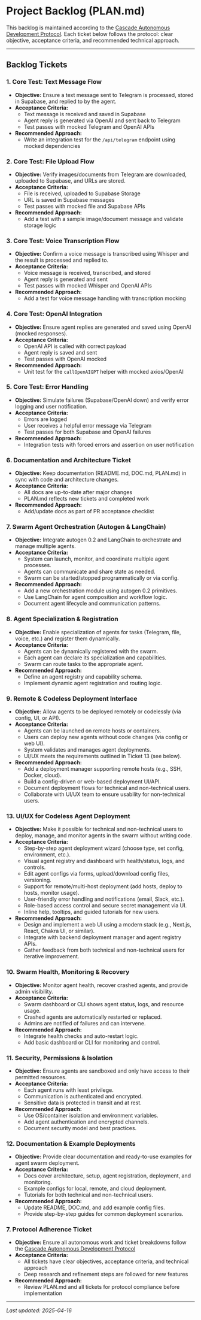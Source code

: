 # Project Backlog (PLAN.md)

This backlog is maintained according to the [Cascade Autonomous Development Protocol](./Cascade_Autonomous_Development_Protocol.md). Each ticket below follows the protocol: clear objective, acceptance criteria, and recommended technical approach.

---

## Backlog Tickets

### 1. Core Test: Text Message Flow
- **Objective:** Ensure a text message sent to Telegram is processed, stored in Supabase, and replied to by the agent.
- **Acceptance Criteria:**
  - Text message is received and saved in Supabase
  - Agent reply is generated via OpenAI and sent back to Telegram
  - Test passes with mocked Telegram and OpenAI APIs
- **Recommended Approach:**
  - Write an integration test for the `/api/telegram` endpoint using mocked dependencies

### 2. Core Test: File Upload Flow
- **Objective:** Verify images/documents from Telegram are downloaded, uploaded to Supabase, and URLs are stored.
- **Acceptance Criteria:**
  - File is received, uploaded to Supabase Storage
  - URL is saved in Supabase messages
  - Test passes with mocked file and Supabase APIs
- **Recommended Approach:**
  - Add a test with a sample image/document message and validate storage logic

### 3. Core Test: Voice Transcription Flow
- **Objective:** Confirm a voice message is transcribed using Whisper and the result is processed and replied to.
- **Acceptance Criteria:**
  - Voice message is received, transcribed, and stored
  - Agent reply is generated and sent
  - Test passes with mocked Whisper and OpenAI APIs
- **Recommended Approach:**
  - Add a test for voice message handling with transcription mocking

### 4. Core Test: OpenAI Integration
- **Objective:** Ensure agent replies are generated and saved using OpenAI (mocked responses).
- **Acceptance Criteria:**
  - OpenAI API is called with correct payload
  - Agent reply is saved and sent
  - Test passes with OpenAI mocked
- **Recommended Approach:**
  - Unit test for the `callOpenAIGPT` helper with mocked axios/OpenAI

### 5. Core Test: Error Handling
- **Objective:** Simulate failures (Supabase/OpenAI down) and verify error logging and user notification.
- **Acceptance Criteria:**
  - Errors are logged
  - User receives a helpful error message via Telegram
  - Test passes for both Supabase and OpenAI failures
- **Recommended Approach:**
  - Integration tests with forced errors and assertion on user notification

### 6. Documentation and Architecture Ticket
- **Objective:** Keep documentation (README.md, DOC.md, PLAN.md) in sync with code and architecture changes.
- **Acceptance Criteria:**
  - All docs are up-to-date after major changes
  - PLAN.md reflects new tickets and completed work
- **Recommended Approach:**
  - Add/update docs as part of PR acceptance checklist

### 7. Swarm Agent Orchestration (Autogen & LangChain)
- **Objective:** Integrate autogen 0.2 and LangChain to orchestrate and manage multiple agents.
- **Acceptance Criteria:**
  - System can launch, monitor, and coordinate multiple agent processes.
  - Agents can communicate and share state as needed.
  - Swarm can be started/stopped programmatically or via config.
- **Recommended Approach:**
  - Add a new orchestration module using autogen 0.2 primitives.
  - Use LangChain for agent composition and workflow logic.
  - Document agent lifecycle and communication patterns.

### 8. Agent Specialization & Registration
- **Objective:** Enable specialization of agents for tasks (Telegram, file, voice, etc.) and register them dynamically.
- **Acceptance Criteria:**
  - Agents can be dynamically registered with the swarm.
  - Each agent can declare its specialization and capabilities.
  - Swarm can route tasks to the appropriate agent.
- **Recommended Approach:**
  - Define an agent registry and capability schema.
  - Implement dynamic agent registration and routing logic.

### 9. Remote & Codeless Deployment Interface
- **Objective:** Allow agents to be deployed remotely or codelessly (via config, UI, or API).
- **Acceptance Criteria:**
  - Agents can be launched on remote hosts or containers.
  - Users can deploy new agents without code changes (via config or web UI).
  - System validates and manages agent deployments.
  - UI/UX meets the requirements outlined in Ticket 13 (see below).
- **Recommended Approach:**
  - Add a deployment manager supporting remote hosts (e.g., SSH, Docker, cloud).
  - Build a config-driven or web-based deployment UI/API.
  - Document deployment flows for technical and non-technical users.
  - Collaborate with UI/UX team to ensure usability for non-technical users.

### 13. UI/UX for Codeless Agent Deployment
- **Objective:** Make it possible for technical and non-technical users to deploy, manage, and monitor agents in the swarm without writing code.
- **Acceptance Criteria:**
  - Step-by-step agent deployment wizard (choose type, set config, environment, etc.).
  - Visual agent registry and dashboard with health/status, logs, and controls.
  - Edit agent configs via forms, upload/download config files, versioning.
  - Support for remote/multi-host deployment (add hosts, deploy to hosts, monitor usage).
  - User-friendly error handling and notifications (email, Slack, etc.).
  - Role-based access control and secure secret management via UI.
  - Inline help, tooltips, and guided tutorials for new users.
- **Recommended Approach:**
  - Design and implement a web UI using a modern stack (e.g., Next.js, React, Chakra UI, or similar).
  - Integrate with backend deployment manager and agent registry APIs.
  - Gather feedback from both technical and non-technical users for iterative improvement.

### 10. Swarm Health, Monitoring & Recovery
- **Objective:** Monitor agent health, recover crashed agents, and provide admin visibility.
- **Acceptance Criteria:**
  - Swarm dashboard or CLI shows agent status, logs, and resource usage.
  - Crashed agents are automatically restarted or replaced.
  - Admins are notified of failures and can intervene.
- **Recommended Approach:**
  - Integrate health checks and auto-restart logic.
  - Add basic dashboard or CLI for monitoring and control.

### 11. Security, Permissions & Isolation
- **Objective:** Ensure agents are sandboxed and only have access to their permitted resources.
- **Acceptance Criteria:**
  - Each agent runs with least privilege.
  - Communication is authenticated and encrypted.
  - Sensitive data is protected in transit and at rest.
- **Recommended Approach:**
  - Use OS/container isolation and environment variables.
  - Add agent authentication and encrypted channels.
  - Document security model and best practices.

### 12. Documentation & Example Deployments
- **Objective:** Provide clear documentation and ready-to-use examples for agent swarm deployment.
- **Acceptance Criteria:**
  - Docs cover architecture, setup, agent registration, deployment, and monitoring.
  - Example configs for local, remote, and cloud deployment.
  - Tutorials for both technical and non-technical users.
- **Recommended Approach:**
  - Update README, DOC.md, and add example config files.
  - Provide step-by-step guides for common deployment scenarios.

### 7. Protocol Adherence Ticket
- **Objective:** Ensure all autonomous work and ticket breakdowns follow the [Cascade Autonomous Development Protocol](./Cascade_Autonomous_Development_Protocol.md)
- **Acceptance Criteria:**
  - All tickets have clear objectives, acceptance criteria, and technical approach
  - Deep research and refinement steps are followed for new features
- **Recommended Approach:**
  - Review PLAN.md and all tickets for protocol compliance before implementation

---

*Last updated: 2025-04-16*
